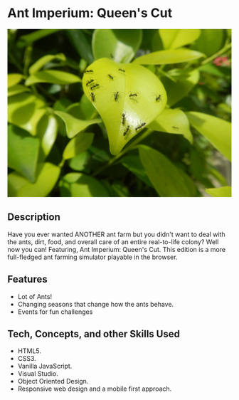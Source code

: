 # Ant Imperium: Queen's Cut

![Picture of Ants on leaves](images/ants-stock-image.jpg)

## Description
 Have you ever wanted ANOTHER ant farm but you didn't want to deal with the ants, dirt, food, and overall care of an entire real-to-life colony? Well now you can! Featuring, Ant Imperium: Queen's Cut. This edition is a more full-fledged ant farming simulator playable in the browser.

## Features
- Lot of Ants!
- Changing seasons that change how the ants behave.
- Events for fun challenges

## Tech, Concepts, and other Skills Used
- HTML5.
- CSS3.
- Vanilla JavaScript.
- Visual Studio.
- Object Oriented Design.
- Responsive web design and a mobile first approach.